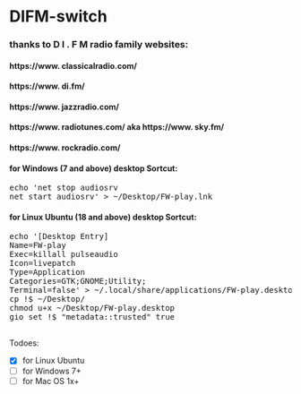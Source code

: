 # DIFM-switch

### thanks to  D I . F M  radio family websites:

#### https://www. classicalradio.com/
#### https://www. di.fm/
#### https://www. jazzradio.com/
#### https://www. radiotunes.com/ aka https://www. sky.fm/
#### https://www. rockradio.com/

#### for Windows (7 and above) desktop Sortcut:
<pre>echo 'net stop audiosrv
net start audiosrv' > ~/Desktop/FW-play.lnk
</pre>

#### for Linux Ubuntu (18 and above) desktop Sortcut:
<pre>echo '[Desktop Entry]
Name=FW-play
Exec=killall pulseaudio
Icon=livepatch
Type=Application
Categories=GTK;GNOME;Utility;
Terminal=false' > ~/.local/share/applications/FW-play.desktop
cp !$ ~/Desktop/
chmod u+x ~/Desktop/FW-play.desktop
gio set !$ "metadata::trusted" true

</pre>


Todoes:
- [x] for Linux Ubuntu
- [ ] for Windows 7+
- [ ] for Mac OS 1x+
